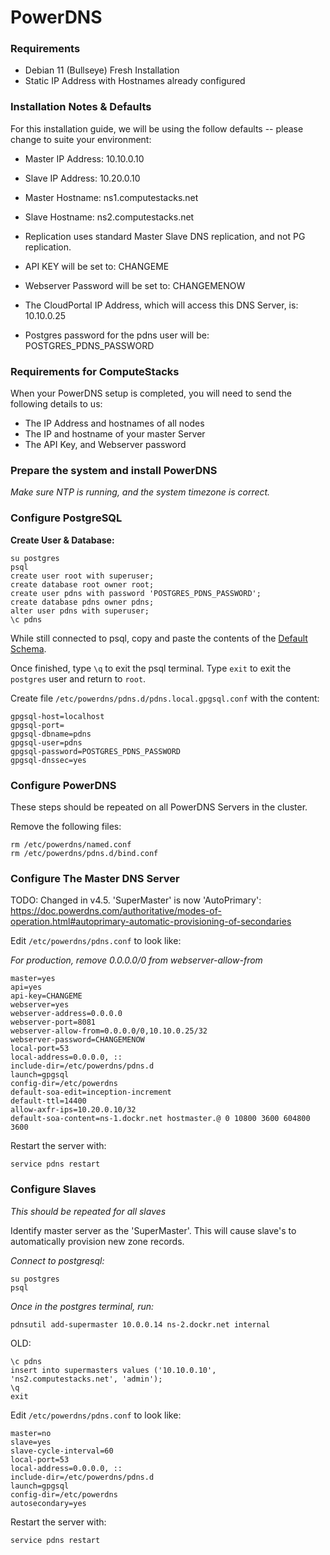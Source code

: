 # PowerDNS

### Requirements

  - Debian 11 (Bullseye) Fresh Installation
  - Static IP Address with Hostnames already configured

### Installation Notes & Defaults

For this installation guide, we will be using the follow defaults -- please change to suite your environment:

  - Master IP Address: 10.10.0.10
  - Slave IP Address: 10.20.0.10
  - Master Hostname: ns1.computestacks.net
  - Slave Hostname: ns2.computestacks.net


  - Replication uses standard Master Slave DNS replication, and not PG replication.
  - API KEY will be set to: CHANGEME
  - Webserver Password will be set to: CHANGEMENOW
  - The CloudPortal IP Address, which will access this DNS Server, is: 10.10.0.25
  - Postgres password for the pdns user will be: POSTGRES_PDNS_PASSWORD

### Requirements for ComputeStacks

When your PowerDNS setup is completed, you will need to send the following details to us:

  - The IP Address and hostnames of all nodes
  - The IP and hostname of your master Server
  - The API Key, and Webserver password

### Prepare the system and install PowerDNS

_Make sure NTP is running, and the system timezone is correct._

### Configure PostgreSQL

**Create User & Database:**

```
su postgres
psql
create user root with superuser;
create database root owner root;
create user pdns with password 'POSTGRES_PDNS_PASSWORD';
create database pdns owner pdns;
alter user pdns with superuser;
\c pdns
```

While still connected to psql, copy and paste the contents of the [Default Schema](https://doc.powerdns.com/authoritative/backends/generic-postgresql.html#default-schema).

Once finished, type `\q` to exit the psql terminal. Type `exit` to exit the `postgres` user and return to `root`.


Create file `/etc/powerdns/pdns.d/pdns.local.gpgsql.conf` with the content:

```
gpgsql-host=localhost
gpgsql-port=
gpgsql-dbname=pdns
gpgsql-user=pdns
gpgsql-password=POSTGRES_PDNS_PASSWORD
gpgsql-dnssec=yes
```

### Configure PowerDNS

These steps should be repeated on all PowerDNS Servers in the cluster.

Remove the following files:

```
rm /etc/powerdns/named.conf
rm /etc/powerdns/pdns.d/bind.conf
```

### Configure The Master DNS Server

TODO: Changed in v4.5. 'SuperMaster' is now 'AutoPrimary': https://doc.powerdns.com/authoritative/modes-of-operation.html#autoprimary-automatic-provisioning-of-secondaries

Edit `/etc/powerdns/pdns.conf` to look like:

_For production, remove 0.0.0.0/0 from webserver-allow-from_

```
master=yes
api=yes
api-key=CHANGEME
webserver=yes
webserver-address=0.0.0.0
webserver-port=8081
webserver-allow-from=0.0.0.0/0,10.10.0.25/32
webserver-password=CHANGEMENOW
local-port=53
local-address=0.0.0.0, ::
include-dir=/etc/powerdns/pdns.d
launch=gpgsql
config-dir=/etc/powerdns
default-soa-edit=inception-increment
default-ttl=14400
allow-axfr-ips=10.20.0.10/32
default-soa-content=ns-1.dockr.net hostmaster.@ 0 10800 3600 604800 3600
```

Restart the server with:

```
service pdns restart
```

### Configure Slaves

_This should be repeated for all slaves_

Identify master server as the 'SuperMaster'. This will cause slave's to automatically provision new zone records.

_Connect to postgresql:_

```
su postgres
psql
```


_Once in the postgres terminal, run:_

`pdnsutil add-supermaster 10.0.0.14 ns-2.dockr.net internal`

OLD:

```
\c pdns
insert into supermasters values ('10.10.0.10', 'ns2.computestacks.net', 'admin');
\q
exit
```

Edit `/etc/powerdns/pdns.conf` to look like:

```
master=no
slave=yes
slave-cycle-interval=60
local-port=53
local-address=0.0.0.0, ::
include-dir=/etc/powerdns/pdns.d
launch=gpgsql
config-dir=/etc/powerdns
autosecondary=yes
```


Restart the server with:

```
service pdns restart
```
